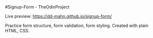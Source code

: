 #Signup-Form - TheOdinProject

Live preview: https://dd-mahn.github.io/signup-form/

Practice form structure, form validation, form styling. Created with plain HTML, CSS.
